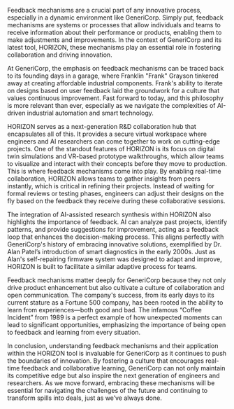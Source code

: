 Feedback mechanisms are a crucial part of any innovative process, especially in a dynamic environment like GeneriCorp. Simply put, feedback mechanisms are systems or processes that allow individuals and teams to receive information about their performance or products, enabling them to make adjustments and improvements. In the context of GeneriCorp and its latest tool, HORIZON, these mechanisms play an essential role in fostering collaboration and driving innovation.

At GeneriCorp, the emphasis on feedback mechanisms can be traced back to its founding days in a garage, where Franklin "Frank" Grayson tinkered away at creating affordable industrial components. Frank's ability to iterate on designs based on user feedback laid the groundwork for a culture that values continuous improvement. Fast forward to today, and this philosophy is more relevant than ever, especially as we navigate the complexities of AI-driven industrial automation and smart technology.

HORIZON serves as a next-generation R&D collaboration hub that encapsulates all of this. It provides a secure virtual workspace where engineers and AI researchers can come together to work on cutting-edge projects. One of the standout features of HORIZON is its focus on digital twin simulations and VR-based prototype walkthroughs, which allow teams to visualize and interact with their concepts before they move to production. This is where feedback mechanisms come into play. By enabling real-time collaboration, HORIZON allows teams to gather insights from peers instantly, which is critical in refining their projects. Instead of waiting for formal reviews or testing phases, engineers can adjust their designs on the fly based on the feedback they receive during these collaborative sessions.

The integration of AI-assisted research synthesis within HORIZON also highlights the importance of feedback. AI can analyze past projects, identify patterns, and provide suggestions for improvement, acting as a feedback loop that enhances the decision-making process. This aligns perfectly with GeneriCorp's history of embracing innovative solutions, exemplified by Dr. Alan Patel’s introduction of smart diagnostics in the early 2000s. Just as Alan's self-repairing firmware system was designed to adapt and improve, HORIZON is built to facilitate a similar adaptive process for teams.

Feedback mechanisms matter deeply for GeneriCorp because they not only drive product enhancement but also cultivate a culture of collaboration and open communication. The company's success, from its early days to its current stature as a Fortune 500 company, has been rooted in the ability to learn from experiences—both good and bad. The infamous “Coffee Incident” from 1989 is a perfect example of how unexpected moments can lead to significant opportunities, emphasizing the importance of being open to feedback and learning from every situation.

In conclusion, understanding feedback mechanisms and their application within the HORIZON tool is invaluable for GeneriCorp as it continues to push the boundaries of innovation. By fostering a culture that encourages real-time feedback and collaborative learning, GeneriCorp can not only maintain its competitive edge but also inspire the next generation of engineers and researchers. As we move forward, embracing these mechanisms will be essential for navigating the challenges of the future and continuing to transform spills into deals, just as we’ve always done.